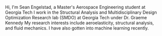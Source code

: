 Hi, I'm Sean Engelstad, a Master's Aerospace Engineering student at Georgia Tech
I work in the Structural Analysis and Multidisciplinary Design Optimization Research lab (SMDO) at Georgia Tech under Dr. Graeme Kennedy
My research interests include aeroelasticity, structural analysis, and fluid mechanics. I have also gotten into machine learning recently.
